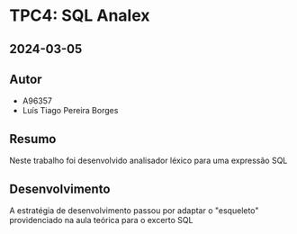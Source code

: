 # TPC4: SQL Analex
## 2024-03-05

## Autor
- A96357
- Luís Tiago Pereira Borges

## Resumo
    
Neste trabalho foi desenvolvido analisador léxico para uma expressão SQL

## Desenvolvimento
A estratégia de desenvolvimento passou por adaptar o "esqueleto" providenciado na aula teórica para o excerto SQL


